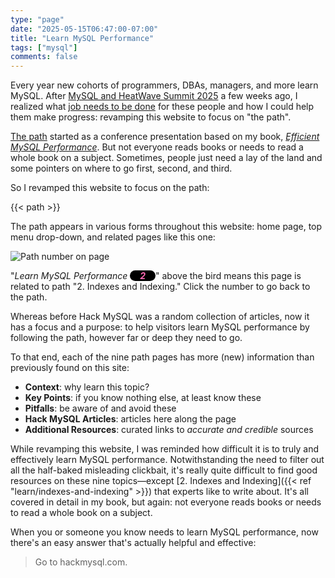 ```yaml
---
type: "page"
date: "2025-05-15T06:47:00-07:00"
title: "Learn MySQL Performance"
tags: ["mysql"]
comments: false
---
```


Every year new cohorts of programmers, DBAs, managers, and more learn MySQL.
After [MySQL and HeatWave Summit 2025](https://www.mysql.com/news-and-events/events/mysql-summit-2025.html) a few weeks ago, I realized what [job needs to be done](https://medium.com/mbreads/competing-against-luck-379fe4b9268a) for these people and how I could help them make progress: revamping this website to focus on "the path".

<!--more-->

[The path](/path) started as a conference presentation based on my book, [_Efficient MySQL Performance_](https://www.amazon.com/Efficient-MySQL-Performance-Practices-Techniques/dp/1098105095/).
But not everyone reads books or needs to read a whole book on a subject.
Sometimes, people just need a lay of the land and some pointers on where to go first, second, and third.

So I revamped this website to focus on the path:

{{< path >}}

The path appears in various forms throughout this website: home page, top menu drop-down, and related pages like this one:

<img class="withshadow tm" alt="Path number on page" src="/img/path-number-on-page.jpg">

<style>
.pathno {
  text-decoration: none;
  font-weight: bold;
  background: black;
  color: hotpink;
  padding: 0 1rem;
  border: 0;
  border-radius: 9px;
}
</style>

"<i>Learn MySQL Performance <span class="pathno">2</span></i>" above the bird means this page is related to path "2. Indexes and Indexing."
Click the number to go back to the path.

Whereas before Hack MySQL was a random collection of articles, now it has a focus and a purpose: to help visitors learn MySQL performance by following the path, however far or deep they need to go.

To that end, each of the nine path pages has more (new) information than previously found on this site:

* **Context**: why learn this topic?
* **Key Points**: if you know nothing else, at least know these
* **Pitfalls**: be aware of and avoid these
* **Hack MySQL Articles**: articles here along the page
* **Additional Resources**: curated links to _accurate and credible_ sources

While revamping this website, I was reminded how difficult it is to truly and effectively learn MySQL performance.
Notwithstanding the need to filter out all the half-baked misleading clickbait, it's really quite difficult to find good resources on these nine topics&mdash;except [2. Indexes and Indexing]({{< ref "learn/indexes-and-indexing" >}}) that experts like to write about.
It's all covered in detail in my book, but again: not everyone reads books or needs to read a whole book on a subject.

When you or someone you know needs to learn MySQL performance, now there's an easy answer that's actually helpful and effective:

> Go to hackmysql.com.
